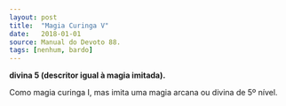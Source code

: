 ```yaml
---
layout: post
title:  "Magia Curinga V"
date:   2018-01-01
source: Manual do Devoto 88.
tags: [nenhum, bardo]
---
```


**divina 5 (descritor igual à magia imitada).**

Como magia curinga I, mas imita uma magia arcana ou divina de 5º nível.
